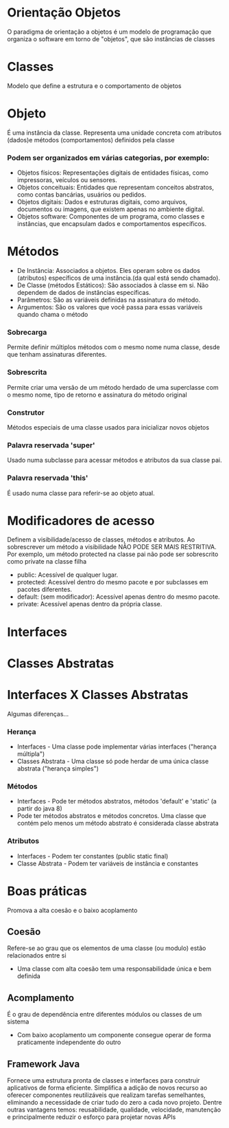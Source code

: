 # Orientação Objetos
O paradigma de orientação a objetos é um modelo de programação que organiza o software em torno de "objetos", que são instâncias de classes

# Classes
Modelo que define a estrutura e o comportamento de objetos

# Objeto
É uma instância da classe. Representa uma unidade concreta com atributos (dados)e métodos (comportamentos) definidos pela classe

### Podem ser organizados em várias categorias, por exemplo:
- Objetos físicos: Representações digitais de entidades físicas, como impressoras, veículos ou sensores.
- Objetos conceituais: Entidades que representam conceitos abstratos, como contas bancárias, usuários ou pedidos.
- Objetos digitais: Dados e estruturas digitais, como arquivos, documentos ou imagens, que existem apenas no ambiente digital.
- Objetos software: Componentes de um programa, como classes e instâncias, que encapsulam dados e comportamentos específicos.

# Métodos
- De Instância: Associados a objetos. Eles operam sobre os dados (atributos) específicos de uma instância.(da qual está sendo chamado).
- De Classe (métodos Estáticos): São associados à classe em si. Não dependem de dados de instâncias específicas.
- Parâmetros: São as variáveis definidas na assinatura do método.
- Argumentos: São os valores que você passa para essas variáveis quando chama o método

### Sobrecarga
Permite definir múltiplos métodos com o mesmo nome numa classe, desde que tenham assinaturas diferentes.

### Sobrescrita
Permite criar uma versão de um método herdado de uma superclasse com o mesmo nome, tipo de retorno e assinatura do método original

### Construtor
Métodos especiais de uma classe usados para inicializar novos objetos

### Palavra reservada 'super'
Usado numa subclasse para acessar métodos e atributos da sua classe pai.

### Palavra reservada 'this'
É usado numa classe para referir-se ao objeto atual.

# Modificadores de acesso
Definem a visibilidade/acesso de classes, métodos e atributos. Ao sobrescrever um método a visibilidade NÃO PODE SER MAIS RESTRITIVA.
Por exemplo, um método protected na classe pai não pode ser sobrescrito como private na classe filha
- public: Acessível de qualquer lugar.
- protected: Acessível dentro do mesmo pacote e por subclasses em pacotes diferentes.
- default: (sem modificador): Acessível apenas dentro do mesmo pacote.
- private: Acessível apenas dentro da própria classe.

# Interfaces
# Classes Abstratas

# Interfaces X Classes Abstratas
Algumas diferenças...
### Herança
- Interfaces - Uma classe pode implementar várias interfaces ("herança múltipla")
- Classes Abstrata - Uma classe só pode herdar de uma única classe abstrata ("herança simples")

### Métodos
- Interfaces - Pode ter métodos abstratos, métodos 'default' e 'static' (a partir do java 8)
- Pode ter métodos abstratos e métodos concretos. Uma classe que contém pelo menos um método abstrato é considerada classe abstrata

### Atributos
- Interfaces - Podem ter constantes (public static final)
- Classe Abstrata - Podem ter variáveis de instância e constantes

# Boas práticas
Promova a alta coesão e o baixo acoplamento
## Coesão
Refere-se ao grau que os elementos de uma classe (ou modulo) estão relacionados entre si
- Uma classe com alta coesão tem uma responsabilidade única e bem definida

## Acomplamento
É o grau de dependência entre diferentes módulos ou classes de um sistema
- Com baixo acoplamento um componente consegue operar de forma praticamente independente do outro

## Framework Java

Fornece uma estrutura pronta de classes e interfaces para construir aplicativos de forma eficiente. Simplifica a 
adição de novos recurso ao oferecer componentes reutilizáveis que realizam tarefas semelhantes, eliminando a 
necessidade de criar tudo do zero a cada novo projeto. Dentre outras vantagens temos: reusabilidade, qualidade,
velocidade, manutenção e principalmente reduzir o esforço para projetar novas APIs